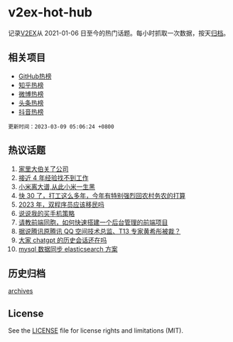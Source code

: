 # v2ex-hot-hub

 记录[V2EX](https://www.v2ex.com/)从 2021-01-06 日至今的热门话题。每小时抓取一次数据，按天[归档](archives)。
 
 ## 相关项目

- [GitHub热榜](https://github.com/snaildev/github-hot-hub)
- [知乎热榜](https://github.com/snaildev/zhihu-hot-hub)
- [微博热榜](https://github.com/snaildev/weibo-hot-hub)
- [头条热榜](https://github.com/snaildev/toutiao-hot-hub)
- [抖音热榜](https://github.com/snaildev/douyin-hot-hub)


 `更新时间：2023-03-09 05:06:24 +0800`

## 热议话题

1. [家里大伯关了公司](https://www.v2ex.com/t/922143)
1. [接近 4 年经验找不到工作](https://www.v2ex.com/t/922086)
1. [小米离大谱,从此小米一生黑](https://www.v2ex.com/t/922258)
1. [快 30 了，打工这么多年，今年有特别强烈回农村务农的打算](https://www.v2ex.com/t/922175)
1. [2023 年，双程序员应该移民吗](https://www.v2ex.com/t/922140)
1. [说说我的买手机策略](https://www.v2ex.com/t/922236)
1. [请教前端同胞，如何快速搭建一个后台管理的前端项目](https://www.v2ex.com/t/922121)
1. [据说腾讯原腾讯 QQ 空间技术总监、T13 专家黄希彤被裁？](https://www.v2ex.com/t/922097)
1. [大家 chatgpt 的历史会话还在吗](https://www.v2ex.com/t/922162)
1. [mysql 数据同步 elasticsearch 方案](https://www.v2ex.com/t/922102)

## 历史归档

[archives](archives)

## License

See the [LICENSE](LICENSE) file for license rights and limitations (MIT).

